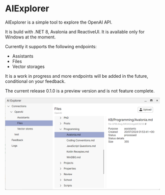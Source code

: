 # AIExplorer

AIExplorer is a simple tool to explore the OpenAI API.

It is build with .NET 8, Avalonia and ReactiveUI. It is available only for Windows at the moment.

Currently it supports the following endpoints:

- Assistants
- Files
- Vector storages

It is a work in progress and more endpoints will be added in the future, conditional on your feedback.

The current release 0.1.0 is a preview version and is not feature complete.

![AIExplorer MainWindow](Images/AIExplorer-MainWindow.png)

